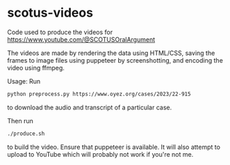 # scotus-videos

Code used to produce the videos for https://www.youtube.com/@SCOTUSOralArgument

The videos are made by rendering the data using HTML/CSS, saving the frames to image files using puppeteer by screenshotting, and encoding the video using ffmpeg.

Usage:
Run
```bash
python preprocess.py https://www.oyez.org/cases/2023/22-915
```
to download the audio and transcript of a particular case.

Then run
```bash
./produce.sh
```
to build the video. Ensure that puppeteer is available. It will also attempt to upload to YouTube which will probably not work if you're not me.
